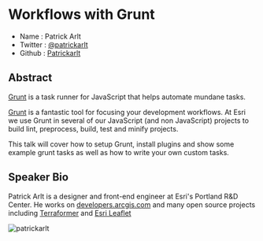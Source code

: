 # Workflows with Grunt

* Name      : Patrick Arlt
* Twitter   : [@patrickarlt][]
* Github    : [Patrickarlt][]

## Abstract

[Grunt](http://gruntjs.com/) is a task runner for JavaScript that helps automate mundane tasks.

[Grunt](http://gruntjs.com/) is a fantastic tool for focusing your development workflows. At Esri we use Grunt in several of our JavaScript (and non JavaScript) projects to build lint, preprocess, build, test and minify projects.

This talk will cover how to setup Grunt, install plugins and show some example grunt tasks as well as how to write your own custom tasks.

## Speaker Bio

Patrick Arlt is a designer and front-end engineer at Esri's Portland R&D Center. He works on [developers.arcgis.com](https://developers.arcgis.com) and many open source projects including [Terraformer](https://github.com/esri/Terraformer) and [Esri Leaflet](https://github.com/Esri/esri-leaflet)

![patrickarlt](https://raw.github.com/cascadiajs/2013.cascadiajs.com/master/images/patrickarlt.png)

[@patrickarlt]:http://twitter.com/patrickarlt
[patrickarlt]:http://github.com/patrickarlt